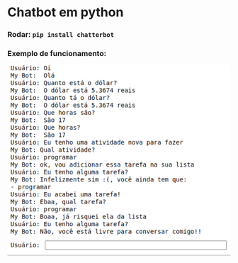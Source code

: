 # Chatbot em python
### Rodar: ```pip install chatterbot```
### Exemplo de funcionamento:
![plot](./print-funcionamento.png)